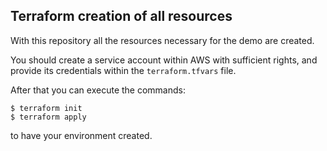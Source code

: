 ## Terraform creation of all resources

With this repository all the resources necessary for the demo are created.

You should create a service account within AWS with sufficient rights, and 
provide its credentials within the `terraform.tfvars` file.

After that you can execute the commands:

```
$ terraform init
$ terraform apply
```

to have your environment created.
